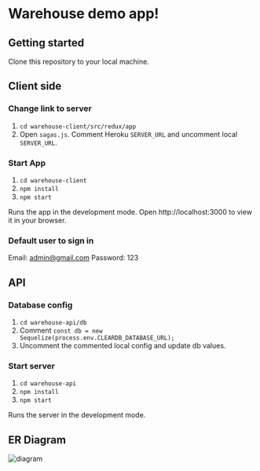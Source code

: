# Warehouse demo app!

## Getting started

Clone this repository to your local machine.

## Client side

### Change link to server

1. `cd warehouse-client/src/redux/app`
2. Open `sagas.js`. Comment Heroku `SERVER_URL` and uncomment local `SERVER_URL`.

### Start App

1. `cd warehouse-client`
2. `npm install`
3. `npm start`

Runs the app in the development mode.
Open http://localhost:3000 to view it in your browser.

### Default user to sign in

Email: admin@gmail.com
Password: 123

## API

### Database config

1. `cd warehouse-api/db`
2. Comment `const db = new Sequelize(process.env.CLEARDB_DATABASE_URL);`
3. Uncomment the commented local config and update db values.

### Start server

1. `cd warehouse-api`
2. `npm install`
3. `npm start`

Runs the server in the development mode.

## ER Diagram

![diagram](https://i.imgur.com/brAg14d.png)
